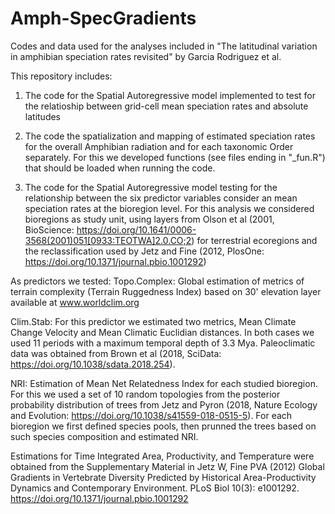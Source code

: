 # Amph-SpecGradients
Codes and data used for the analyses included in "The latitudinal variation in amphibian speciation rates revisited"  by Garcia Rodriguez et al.

This repository includes:
1. The code for the Spatial Autoregressive model implemented to test for the relatioship between grid-cell mean speciation rates and absolute latitudes
   
2. The code the spatialization and mapping of estimated speciation rates for the overall Amphibian radiation and for each taxonomic Order separately. For this we developed functions (see files ending in "_fun.R") that should be loaded when running the code.
   
4. The code for the Spatial Autoregressive model testing for the relationship between the six predictor variables consider an mean speciation rates at the bioregion level.
   For this analysis we considered bioregions as study unit, using layers from Olson et al (2001, BioScience: https://doi.org/10.1641/0006-3568(2001)051[0933:TEOTWA]2.0.CO;2) for terrestrial ecoregions and the         reclassification used by Jetz and Fine (2012, PlosOne: https://doi.org/10.1371/journal.pbio.1001292)

As predictors we tested:
   Topo.Complex: Global estimation of metrics of terrain complexity (Terrain Ruggedness Index) based on 30' elevation layer available at www.worldclim.org
   
   Clim.Stab: For this predictor we estimated two metrics, Mean Climate Change Velocity and Mean Climatic Euclidian distances. In both cases we used 11 periods with
   a maximum temporal depth of 3.3 Mya. Paleoclimatic data was obtained from Brown et al (2018, SciData: https://doi.org/10.1038/sdata.2018.254).
   
   NRI: Estimation of Mean Net Relatedness Index for each studied bioregion. For this we used a set of 10 random topologies from the posterior probability 
   distribution of trees from Jetz and Pyron (2018, Nature Ecology and Evolution: https://doi.org/10.1038/s41559-018-0515-5). For each bioregion we first defined species pools, then prunned the trees 
   based on such species composition and estimated NRI.
   
   Estimations for Time Integrated Area, Productivity, and Temperature were obtained from the Supplementary Material in Jetz W, Fine PVA (2012) Global Gradients in Vertebrate Diversity Predicted by Historical 
   Area-Productivity Dynamics and Contemporary Environment. PLoS Biol 10(3): e1001292. https://doi.org/10.1371/journal.pbio.1001292 
